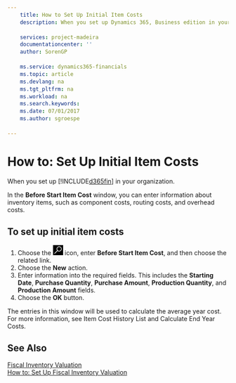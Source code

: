 ```yaml
---
    title: How to Set Up Initial Item Costs
    description: When you set up Dynamics 365, Business edition in your organization.

    services: project-madeira
    documentationcenter: ''
    author: SorenGP

    ms.service: dynamics365-financials
    ms.topic: article
    ms.devlang: na
    ms.tgt_pltfrm: na
    ms.workload: na
    ms.search.keywords:
    ms.date: 07/01/2017
    ms.author: sgroespe

---
```

# How to: Set Up Initial Item Costs
When you set up [!INCLUDE[d365fin](../../includes/d365fin_md.md)] in your organization.  

In the **Before Start Item Cost** window, you can enter information about inventory items, such as component costs, routing costs, and overhead costs.  

## To set up initial item costs  

1.  Choose the ![Search for Page or Report](../../media/ui-search/search_small.png "Search for Page or Report icon") icon, enter **Before Start Item Cost**, and then choose the related link.  
2.  Choose the **New** action.  
3.  Enter information into the required fields. This includes the **Starting Date**, **Purchase Quantity**, **Purchase Amount**, **Production Quantity**, and **Production Amount** fields.  
4.  Choose the **OK** button.  

The entries in this window will be used to calculate the average year cost. For more information, see Item Cost History List and Calculate End Year Costs.  

## See Also  
 [Fiscal Inventory Valuation](fiscal-inventory-valuation.md)   
 [How to: Set Up Fiscal Inventory Valuation](how-to-set-up-fiscal-inventory-valuation.md)   
